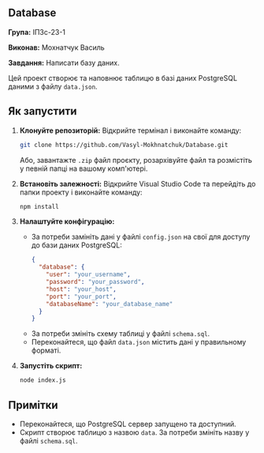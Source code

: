 ## Database

**Група:** ІПЗс-23-1

**Виконав:** Мохнатчук Василь

**Завдання:** Написати базу даних.

Цей проект створює та наповнює таблицю в базі даних PostgreSQL даними з файлу `data.json`.

## Як запустити

1. **Клонуйте репозиторій:** Відкрийте термінал і виконайте команду:

   ```bash
   git clone https://github.com/Vasyl-Mokhnatchuk/Database.git
   ```
   Або, завантажте `.zip` файл проєкту, розархівуйте файл та розмістіть у певній папці на вашому комп'ютері.

2. **Встановіть залежності:** Відкрийте Visual Studio Code та перейдіть до папки проекту і виконайте команду:

   ```bash
   npm install
   ```

3. **Налаштуйте конфігурацію:**

   * За потреби замініть дані у файлі `config.json` на свої для доступу до бази даних PostgreSQL:
     ```json
     {
       "database": {
         "user": "your_username",
         "password": "your_password",
         "host": "your_host",
         "port": "your_port",
         "databaseName": "your_database_name"
       }
     }
     ```
   * За потреби змініть схему таблиці у файлі `schema.sql`.
   * Переконайтеся, що файл `data.json` містить дані у правильному форматі.

4. **Запустіть скрипт:** 

   ```bash
   node index.js
   ```

## Примітки

* Переконайтеся, що PostgreSQL сервер запущено та доступний.
* Скрипт створює таблицю з назвою `data`. За потреби змініть назву у файлі `schema.sql`.
